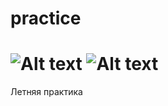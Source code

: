 # practice

# ![Alt text](https://www.code-inspector.com/project/12537/status/svg) ![Alt text](https://www.code-inspector.com/project/12537/score/svg)


Летняя практика



